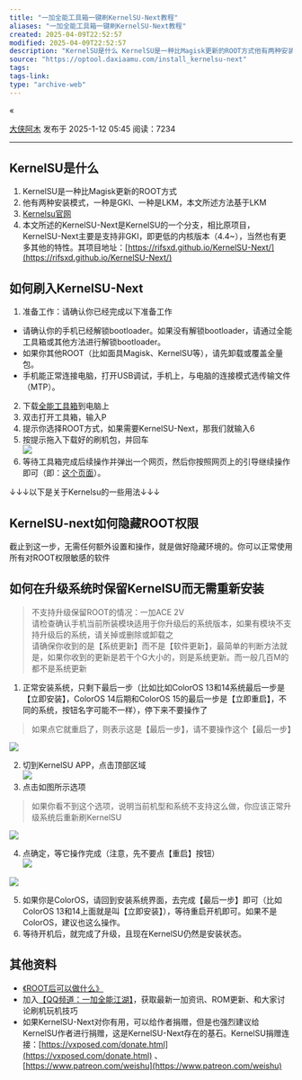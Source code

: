 ```yaml
---
title: "一加全能工具箱一键刷KernelSU-Next教程"
aliases: "一加全能工具箱一键刷KernelSU-Next教程"
created: 2025-04-09T22:52:57
modified: 2025-04-09T22:52:57
description: "KernelSU是什么 KernelSU是一种比Magisk更新的ROOT方式他有两种安装模式，一种是GKI、一种是LKM，本文所述方法基于LKMKernelsu官网本文所述的KernelSU-Next是KernelSU的一个分支，相比原项目，KernelSU-Next主要是支持非GKI，即更低的内核版本（4.4~），当然也有更多其他的特性。其项目地址：https://rifsxd.gith..."
source: "https://optool.daxiaamu.com/install_kernelsu-next"
tags:
tags-link:
type: "archive-web"
---
```

«

[大侠阿木](https://optool.daxiaamu.com/?author=1) 发布于 2025-1-12 05:45 阅读：7234

---

## KernelSU是什么

1. KernelSU是一种比Magisk更新的ROOT方式
2. 他有两种安装模式，一种是GKI、一种是LKM，本文所述方法基于LKM
3. [Kernelsu官网](https://kernelsu.org/)
4. 本文所述的KernelSU-Next是KernelSU的一个分支，相比原项目，KernelSU-Next主要是支持非GKI，即更低的内核版本（4.4~），当然也有更多其他的特性。其项目地址：[https://rifsxd.github.io/KernelSU-Next/](https://rifsxd.github.io/KernelSU-Next/)

## 如何刷入KernelSU-Next

1. 准备工作：请确认你已经完成以下准备工作
- 请确认你的手机已经解锁bootloader。如果没有解锁bootloader，请通过全能工具箱或其他方法进行解锁bootloader。
- 如果你其他ROOT（比如面具Magisk、KernelSU等），请先卸载或覆盖全量包。
- 手机能正常连接电脑，打开USB调试，手机上，与电脑的连接模式选传输文件（MTP）。
2. 下载[全能工具箱](https://optool.daxiaamu.com/wiki_pctool)到电脑上
3. 双击打开工具箱，输入P
4. 提示你选择ROOT方式，如果需要KernelSU-Next，那我们就输入6
5. 按提示拖入下载好的刷机包，并回车  
![](http://www.daxiaamu.com/wp-content/uploads/2024/03/Snipaste_2024-03-25_05-51-59-801x1024.png)
6. 等待工具箱完成后续操作并弹出一个网页，然后你按照网页上的引导继续操作即可（即：[这个页面](https://optool.daxiaamu.com/kernelsu-next_installing)）。

↓↓↓以下是关于Kernelsu的一些用法↓↓↓

## KernelSU-next如何隐藏ROOT权限

截止到这一步，无需任何额外设置和操作，就是做好隐藏环境的。你可以正常使用所有对ROOT权限敏感的软件

## 如何在升级系统时保留KernelSU而无需重新安装

> 不支持升级保留ROOT的情况：一加ACE 2V  
> 请检查确认手机当前所装模块适用于你升级后的系统版本，如果有模块不支持升级后的系统，请关掉或删除或卸载之  
> 请确保你收到的是【系统更新】而不是【软件更新】，最简单的判断方法就是，如果你收到的更新是若干个G大小的，则是系统更新。而一般几百M的都不是系统更新

1. 正常安装系统，只剩下最后一步（比如比如ColorOS 13和14系统最后一步是【立即安装】，ColorOS 14后期和ColorOS 15的最后一步是【立即重启】，不同的系统，按钮名字可能不一样），停下来不要操作了

> 如果点它就重启了，则表示这是【最后一步】，请不要操作这个【最后一步】

[![](https://optool.daxiaamu.com/content/uploadfile/202403/thum-62161711730360.jpg)](https://optool.daxiaamu.com/content/uploadfile/202403/62161711730360.jpg)

2. 切到KernelSU APP，点击顶部区域  
[![](https://optool.daxiaamu.com/content/uploadfile/202403/thum-a77a1711730395.jpg)](https://optool.daxiaamu.com/content/uploadfile/202403/a77a1711730395.jpg)
3. 点击如图所示选项

> 如果你看不到这个选项，说明当前机型和系统不支持这么做，你应该正常升级系统后重新刷KernelSU

[![](https://optool.daxiaamu.com/content/uploadfile/202403/thum-90c31711730496.jpg)](https://optool.daxiaamu.com/content/uploadfile/202403/90c31711730496.jpg)

4. 点确定，等它操作完成（注意，先不要点【重启】按钮）  
[![](https://optool.daxiaamu.com/content/uploadfile/202403/thum-c6821711730526.jpg)](https://optool.daxiaamu.com/content/uploadfile/202403/c6821711730526.jpg)

[![](https://optool.daxiaamu.com/content/uploadfile/202403/thum-72311711730550.jpg)](https://optool.daxiaamu.com/content/uploadfile/202403/72311711730550.jpg)

5. 如果你是ColorOS，请回到安装系统界面，去完成【最后一步】即可（比如ColorOS 13和14上面就是叫【立即安装】），等待重启开机即可。如果不是ColorOS，建议也这么操作。
6. 等待开机后，就完成了升级，且现在KernelSU仍然是安装状态。

## 其他资料

- [《ROOT后可以做什么》](https://optool.daxiaamu.com/whattodowithroot)
- 加入[【QQ频道：一加全能江湖】](https://optool.daxiaamu.com/join_group)，获取最新一加资讯、ROM更新、和大家讨论刷机玩机技巧
- 如果KernelSU-Next对你有用，可以给作者捐赠，但是也强烈建议给KernelSU作者进行捐赠，这是KernelSU-Next存在的基石。KernelSU捐赠连接：[https://vxposed.com/donate.html](https://vxposed.com/donate.html) 、 [https://www.patreon.com/weishu](https://www.patreon.com/weishu)